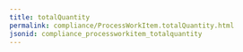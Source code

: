 ```yaml
---
title: totalQuantity
permalink: compliance/ProcessWorkItem.totalQuantity.html
jsonid: compliance_processworkitem_totalquantity
---
```

